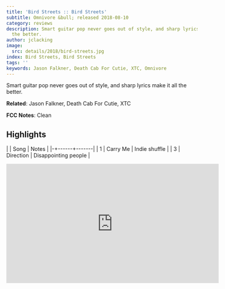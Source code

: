 ```yaml
---
title: 'Bird Streets :: Bird Streets'
subtitle: Omnivore &bull; released 2018-08-10
category: reviews
description: Smart guitar pop never goes out of style, and sharp lyrics make it all
  the better.
author: jclacking
image:
  src: details/2018/bird-streets.jpg
index: Bird Streets, Bird Streets
tags: ''
keywords: Jason Falkner, Death Cab For Cutie, XTC, Omnivore
---
```

Smart guitar pop never goes out of style, and sharp lyrics make it all the better.<!--more-->

**Related**: Jason Falkner, Death Cab For Cutie, XTC

**FCC Notes**: Clean

## Highlights

| | Song | Notes |
|-+------+-------|
| 1 | Carry Me | Indie shuffle |
| 3 | Direction | Disappointing people |

<div class="tlo-detail-video"><iframe width="560" height="315" src="https://www.youtube.com/embed/iwAsv0RXbAw" frameborder="0" allow="autoplay; encrypted-media" allowfullscreen></iframe></div>


